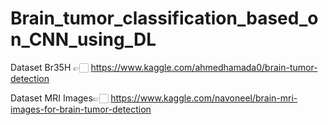 # Brain_tumor_classification_based_on_CNN_using_DL

Dataset Br35H 👉🏻 https://www.kaggle.com/ahmedhamada0/brain-tumor-detection

Dataset MRI Images👉🏻 https://www.kaggle.com/navoneel/brain-mri-images-for-brain-tumor-detection

